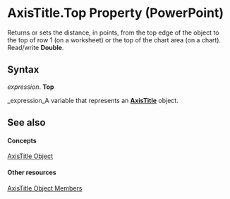 
# AxisTitle.Top Property (PowerPoint)

Returns or sets the distance, in points, from the top edge of the object to the top of row 1 (on a worksheet) or the top of the chart area (on a chart). Read/write  **Double**.


## Syntax

 _expression_. **Top**

 _expression_A variable that represents an  **[AxisTitle](8eddc95c-2353-43fa-c055-ee76de28009d.md)** object.


## See also


#### Concepts


 [AxisTitle Object](8eddc95c-2353-43fa-c055-ee76de28009d.md)
#### Other resources


 [AxisTitle Object Members](c84af08f-e8bd-5dd3-fe52-60fc321d693f.md)
